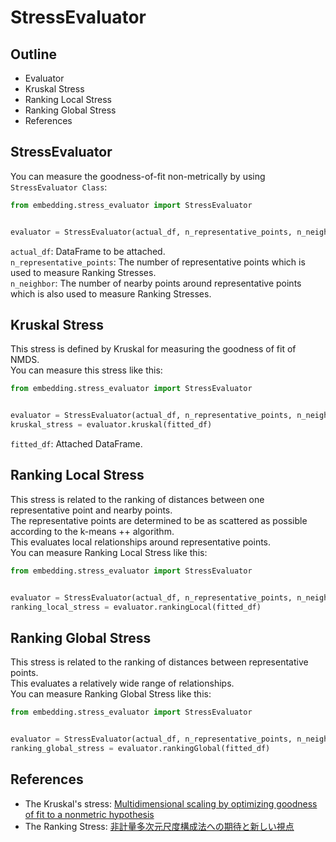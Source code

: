 # StressEvaluator

## Outline
- Evaluator
- Kruskal Stress
- Ranking Local Stress
- Ranking Global Stress
- References

## StressEvaluator
You can measure the goodness-of-fit non-metrically by using `StressEvaluator Class`:
```python
from embedding.stress_evaluator import StressEvaluator


evaluator = StressEvaluator(actual_df, n_representative_points, n_neighbors)
```
`actual_df`: DataFrame to be attached.    
`n_representative_points`: The number of representative points which is used to measure Ranking Stresses.  
`n_neighbor`: The number of nearby points around representative points which is also used to measure Ranking Stresses.  

## Kruskal Stress
This stress is defined by Kruskal for measuring the goodness of fit of NMDS.  
You can measure this stress like this:
```python
from embedding.stress_evaluator import StressEvaluator


evaluator = StressEvaluator(actual_df, n_representative_points, n_neighbors)
kruskal_stress = evaluator.kruskal(fitted_df)
```
`fitted_df`: Attached DataFrame.  

## Ranking Local Stress
This stress is related to the ranking of distances between one representative point and nearby points.  
The representative points are determined to be as scattered as possible according to the k-means ++ algorithm.  
This evaluates local relationships around representative points.  
You can measure Ranking Local Stress like this:
```python
from embedding.stress_evaluator import StressEvaluator


evaluator = StressEvaluator(actual_df, n_representative_points, n_neighbors)
ranking_local_stress = evaluator.rankingLocal(fitted_df)
```

## Ranking Global Stress
This stress is related to the ranking of distances between representative points.  
This evaluates a relatively wide range of relationships.     
You can measure Ranking Global Stress like this:
```python
from embedding.stress_evaluator import StressEvaluator


evaluator = StressEvaluator(actual_df, n_representative_points, n_neighbors)
ranking_global_stress = evaluator.rankingGlobal(fitted_df)
```

## References
- The Kruskal's stress: [Multidimensional scaling by optimizing goodness of fit to a nonmetric hypothesis](https://link.springer.com/article/10.1007/BF02289565)  
- The Ranking Stress: [非計量多次元尺度構成法への期待と新しい視点](https://www.ism.ac.jp/editsec/toukei/pdf/49-1-133.pdf)
